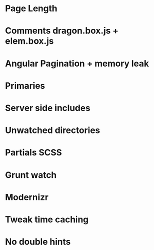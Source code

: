 # Page Length
# Comments dragon.box.js + elem.box.js
# Angular Pagination + memory leak
# Primaries
# Server side includes
# Unwatched directories
# Partials SCSS
# Grunt watch
# Modernizr
# Tweak time caching
# No double hints

